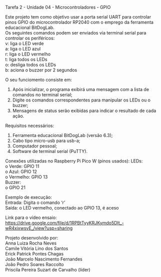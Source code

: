 Tarefa 2 - Unidade 04 - Microcontroladores - GPIO  
  
Este projeto tem como objetivo usar a porta serial UART para controlar pinos GPIO do microcontrolador RP2040 com o emprego da ferramenta educacional BitDogLab.   
Os seguintes comandos podem ser enviados via terminal serial para controlar os periféricos:  
v: liga o LED verde  
a: liga o LED azul  
r: liga o LED vermelho  
t: liga todos os LEDs  
o: desliga todos os LEDs  
b: aciona o buzzer por 2 segundos  
  
O seu funciomento consiste em:   
1) Após inicializar, o programa exibirá uma mensagem com a lista de comandos no terminal serial;
2) Digite os comandos correspondentes para manipular os LEDs ou o buzzer;  
3) Mensagens de status serão exibidas para indicar o resultado de cada ação.  
   
Requisitos necessários:   
1) Ferramenta educacional BitDogLab (versão 6.3);  
2) Cabo tipo micro-usb para usb-a;  
3) Computador pessoal;  
4) Software de terminal serial (PuTTY).  
  
Conexões utilizadas no Raspberry Pi Pico W (pinos usados):
LEDs:  
o	Verde: GPIO 11  
o	Azul: GPIO 12   
o	Vermelho: GPIO 13  
Buzzer:  
o	GPIO 21  
  
Exemplo de execução:  
Entrada: Digita o comando ‘r’  
Saída: o LED vermelho, conectado ao GPIO 13, é aceso  

Link para o vídeo ensaio:  
https://drive.google.com/file/d/1RPBtTyyKRJKymdo5Dlt_-wR4xixwsvE_/view?usp=sharing

Projeto desenvolvido por:   
Anna Luiza Rocha Neves  
Camile Vitória Lino dos Santos  
Erick Patrick Pontes Chagas  
João Marcelo Nascimento Fernandes  
João Pedro Soares Raccolto  
Priscila Pereira Suzart de Carvalho (líder)  

